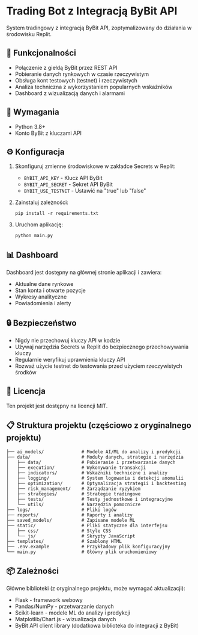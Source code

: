 # Trading Bot z Integracją ByBit API

System tradingowy z integracją ByBit API, zoptymalizowany do działania w środowisku Replit.

## 🚀 Funkcjonalności

- Połączenie z giełdą ByBit przez REST API
- Pobieranie danych rynkowych w czasie rzeczywistym
- Obsługa kont testowych (testnet) i rzeczywistych
- Analiza techniczna z wykorzystaniem popularnych wskaźników
- Dashboard z wizualizacją danych i alarmami

## 🔧 Wymagania

- Python 3.8+
- Konto ByBit z kluczami API

## ⚙️ Konfiguracja

1. Skonfiguruj zmienne środowiskowe w zakładce Secrets w Replit:
   - `BYBIT_API_KEY` - Klucz API ByBit
   - `BYBIT_API_SECRET` - Sekret API ByBit
   - `BYBIT_USE_TESTNET` - Ustawić na "true" lub "false"

2. Zainstaluj zależności:
   ```
   pip install -r requirements.txt
   ```

3. Uruchom aplikację:
   ```
   python main.py
   ```

## 📊 Dashboard

Dashboard jest dostępny na głównej stronie aplikacji i zawiera:
- Aktualne dane rynkowe
- Stan konta i otwarte pozycje
- Wykresy analityczne
- Powiadomienia i alerty

## 🔒 Bezpieczeństwo

- Nigdy nie przechowuj kluczy API w kodzie
- Używaj narzędzia Secrets w Replit do bezpiecznego przechowywania kluczy
- Regularnie weryfikuj uprawnienia kluczy API
- Rozważ użycie testnet do testowania przed użyciem rzeczywistych środków

## 📝 Licencja

Ten projekt jest dostępny na licencji MIT.

## 📋 Struktura projektu (częściowo z oryginalnego projektu)

```
├── ai_models/              # Modele AI/ML do analizy i predykcji
├── data/                   # Moduły danych, strategie i narzędzia
│   ├── data/               # Pobieranie i przetwarzanie danych
│   ├── execution/          # Wykonywanie transakcji
│   ├── indicators/         # Wskaźniki techniczne i analizy
│   ├── logging/            # System logowania i detekcji anomalii
│   ├── optimization/       # Optymalizacja strategii i backtesting
│   ├── risk_management/    # Zarządzanie ryzykiem
│   ├── strategies/         # Strategie tradingowe
│   ├── tests/              # Testy jednostkowe i integracyjne
│   └── utils/              # Narzędzia pomocnicze
├── logs/                   # Pliki logów
├── reports/                # Raporty i analizy
├── saved_models/           # Zapisane modele ML
├── static/                 # Pliki statyczne dla interfejsu
│   ├── css/                # Style CSS
│   └── js/                 # Skrypty JavaScript
├── templates/              # Szablony HTML
├── .env.example            # Przykładowy plik konfiguracyjny
└── main.py                 # Główny plik uruchomieniowy
```

## 📦 Zależności

Główne biblioteki (z oryginalnego projektu, może wymagać aktualizacji):
- Flask - framework webowy
- Pandas/NumPy - przetwarzanie danych
- Scikit-learn - modele ML do analizy i predykcji
- Matplotlib/Chart.js - wizualizacja danych
- ByBit API client library (dodatkowa biblioteka do integracji z ByBit)